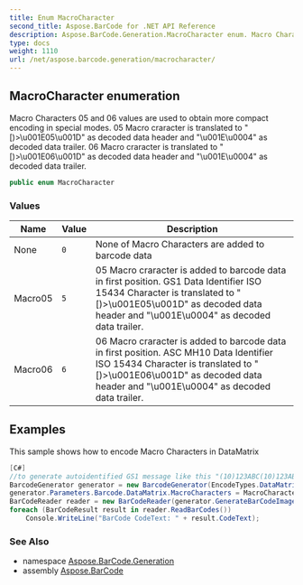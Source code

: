 ```yaml
---
title: Enum MacroCharacter
second_title: Aspose.BarCode for .NET API Reference
description: Aspose.BarCode.Generation.MacroCharacter enum. Macro Characters 05 and 06 values are used to obtain more compact encoding in special modes. 05 Macro craracter is translated to u001E05u001D as decoded data header and u001Eu0004 as decoded data trailer. 06 Macro craracter is translated to u001E06u001D as decoded data header and u001Eu0004 as decoded data trailer
type: docs
weight: 1110
url: /net/aspose.barcode.generation/macrocharacter/
---
```

## MacroCharacter enumeration

Macro Characters 05 and 06 values are used to obtain more compact encoding in special modes. 05 Macro craracter is translated to "[)&gt;\u001E05\u001D" as decoded data header and "\u001E\u0004" as decoded data trailer. 06 Macro craracter is translated to "[)&gt;\u001E06\u001D" as decoded data header and "\u001E\u0004" as decoded data trailer.

```csharp
public enum MacroCharacter
```

### Values

| Name | Value | Description |
| --- | --- | --- |
| None | `0` | None of Macro Characters are added to barcode data |
| Macro05 | `5` | 05 Macro craracter is added to barcode data in first position. GS1 Data Identifier ISO 15434 Character is translated to "[)&gt;\u001E05\u001D" as decoded data header and "\u001E\u0004" as decoded data trailer. |
| Macro06 | `6` | 06 Macro craracter is added to barcode data in first position. ASC MH10 Data Identifier ISO 15434 Character is translated to "[)&gt;\u001E06\u001D" as decoded data header and "\u001E\u0004" as decoded data trailer. |

## Examples

This sample shows how to encode Macro Characters in DataMatrix

```csharp
[C#]
//to generate autoidentified GS1 message like this "(10)123ABC(10)123ABC" in ISO 15434 format you need:
BarcodeGenerator generator = new BarcodeGenerator(EncodeTypes.DataMatrix, "10123ABC\u001D10123ABC");
generator.Parameters.Barcode.DataMatrix.MacroCharacters = MacroCharacter.Macro05;
BarCodeReader reader = new BarCodeReader(generator.GenerateBarCodeImage(), DecodeType.GS1DataMatrix);
foreach (BarCodeResult result in reader.ReadBarCodes())
    Console.WriteLine("BarCode CodeText: " + result.CodeText);
```

### See Also

* namespace [Aspose.BarCode.Generation](../../aspose.barcode.generation/)
* assembly [Aspose.BarCode](../../)


